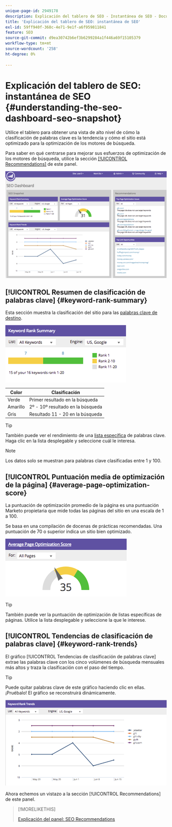 ```yaml
---
unique-page-id: 2949178
description: Explicación del tablero de SEO - Instantánea de SEO - Documentos de Marketo - Documentación del producto
title: 'Explicación del tablero de SEO: instantánea de SEO'
exl-id: 59ff940f-368c-4e71-9e1f-a6f959811841
feature: SEO
source-git-commit: d9ea30742b6ef3b6299284a1f446a69f15105379
workflow-type: tm+mt
source-wordcount: '258'
ht-degree: 0%

---
```


# Explicación del tablero de SEO: instantánea de SEO {#understanding-the-seo-dashboard-seo-snapshot}

Utilice el tablero para obtener una vista de alto nivel de cómo la clasificación de palabras clave es la tendencia y cómo el sitio está optimizado para la optimización de los motores de búsqueda.

Para saber en qué centrarse para mejorar sus esfuerzos de optimización de los motores de búsqueda, utilice la sección [[!UICONTROL Recommendations]](/help/marketo/product-docs/additional-apps/seo/understanding-seo/understanding-the-seo-dashboard-seo-recommendations.md) de este panel.

![](assets/image2014-9-17-21-3a32-3a22.png)

## [!UICONTROL Resumen de clasificación de palabras clave] {#keyword-rank-summary}

Esta sección muestra la clasificación del sitio para las [palabras clave de destino](/help/marketo/product-docs/additional-apps/seo/keywords/seo-add-keywords.md).

![](assets/image2014-9-17-21-3a34-3a5.png)

| Color | Clasificación |
|---|---|
| Verde | Primer resultado en la búsqueda |
| Amarillo | 2º - 10º resultado en la búsqueda |
| Gris | Resultado 11 - 20 en la búsqueda |

>[!TIP]
>
>También puede ver el rendimiento de una [lista específica](/help/marketo/product-docs/additional-apps/seo/keywords/seo-add-remove-keywords-from-a-list.md) de palabras clave. Haga clic en la lista desplegable y seleccione cuál le interesa.

>[!NOTE]
>
>Los datos solo se muestran para palabras clave clasificadas entre 1 y 100.

## [!UICONTROL Puntuación media de optimización de la página] {#average-page-optimization-score}

La puntuación de optimización promedio de la página es una puntuación Marketo propietaria que mide todas las páginas del sitio en una escala de 1 a 100.

Se basa en una compilación de docenas de prácticas recomendadas. Una puntuación de 70 o superior indica un sitio bien optimizado.

![](assets/image2014-9-17-21-3a35-3a55.png)

>[!TIP]
>
>También puede ver la puntuación de optimización de listas específicas de páginas. Utilice la lista desplegable y seleccione la que le interese.

## [!UICONTROL Tendencias de clasificación de palabras clave] {#keyword-rank-trends}

El gráfico [!UICONTROL Tendencias de clasificación de palabras clave] extrae las palabras clave con los cinco volúmenes de búsqueda mensuales más altos y traza la clasificación con el paso del tiempo.

>[!TIP]
>
>Puede quitar palabras clave de este gráfico haciendo clic en ellas. ¡Pruébalo! El gráfico se reconstruirá dinámicamente.

![](assets/image2014-9-17-21-3a37-3a1.png)

Ahora echemos un vistazo a la sección [!UICONTROL Recommendations] de este panel.

>[!MORELIKETHIS]
>
>[Explicación del panel: SEO Recommendations](/help/marketo/product-docs/additional-apps/seo/understanding-seo/understanding-the-seo-dashboard-seo-recommendations.md)
